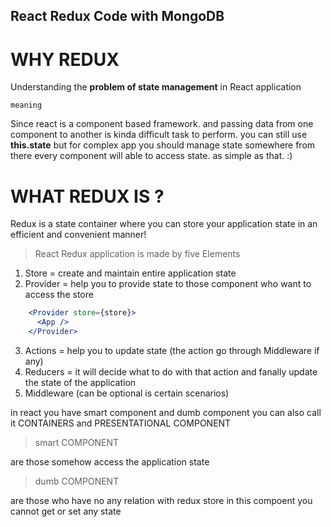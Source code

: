 ## React Redux Code with MongoDB

# WHY REDUX

Understanding the **problem of state management** in React application

``meaning``

Since react is a component based framework. and passing data from one component
to another is kinda difficult task to perform. you can still use **this.state**
but for complex app you should manage state somewhere from there every component
will able to access state. as simple as that. :)


# WHAT REDUX IS ?

Redux is a state container where you can store your application state in an efficient
and convenient manner!

> React Redux application is made by five Elements

1.  Store     = create and maintain entire application state
2.  Provider  = help you to provide state to those component who want to access the store

```jsx
    <Provider store={store}>
      <App />
    </Provider>
```
3.  Actions   = help you to update state (the action go through Middleware if any)
4.  Reducers  = it will decide what to do with that action and fanally update the state of
                the application
5.  Middleware  (can be optional is certain scenarios)

in react you have smart component and dumb component you can also call it
CONTAINERS and PRESENTATIONAL COMPONENT

> smart COMPONENT

are those somehow access the application state

> dumb COMPONENT

are those who have no any relation with redux store in this compoent you cannot
get or set any state
